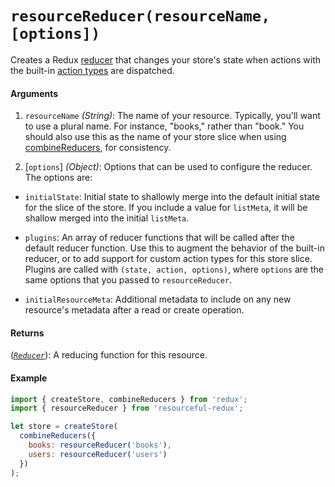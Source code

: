 # `resourceReducer(resourceName, [options])`

Creates a Redux [reducer](http://redux.js.org/docs/guides/Reducers.html) that
changes your store's state when actions with the built-in
[action types](action-types.md) are dispatched.

#### Arguments

1. `resourceName` *(String)*: The name of your resource. Typically, you'll want
  to use a plural name. For instance, "books," rather than "book." You should
  also use this as the name of your store slice when using
  [combineReducers](http://redux.js.org/docs/api/combineReducers.html), for
  consistency.

2. [`options`] *(Object)*: Options that can be used to configure the reducer.
  The options are:
  - `initialState`: Initial state to shallowly merge into the default initial
    state for the slice of the store. If you include a value for `listMeta`, it
    will be shallow merged into the initial `listMeta`.

  - `plugins`: An array of reducer functions that will be called after the
    default reducer function. Use this to augment the behavior of the built-in
    reducer, or to add support for custom action types for this store slice.
    Plugins are called with `(state, action, options)`, where `options` are
    the same options that you passed to `resourceReducer`.
    
  - `initialResourceMeta`: Additional metadata to include on any new resource's
    metadata after a read or create operation.

#### Returns

([*`Reducer`*](http://redux.js.org/docs/guides/Reducers.html)): A reducing
function for this resource.

#### Example

```js
import { createStore, combineReducers } from 'redux';
import { resourceReducer } from 'resourceful-redux';

let store = createStore(
  combineReducers({
    books: resourceReducer('books'),
    users: resourceReducer('users')
  })
);
```
